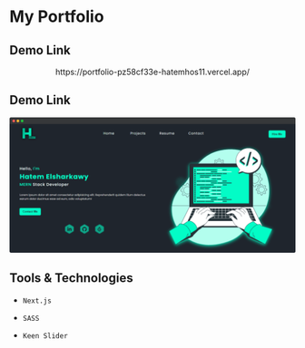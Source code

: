 # My Portfolio

## Demo Link
<p align='center'>
  https://portfolio-pz58cf33e-hatemhos11.vercel.app/
</p>

## Demo Link
<p align='center'>
  <img src='./public/preview.png' />
</p>


## Tools & Technologies

- `Next.js`

- `SASS`

- `Keen Slider`
